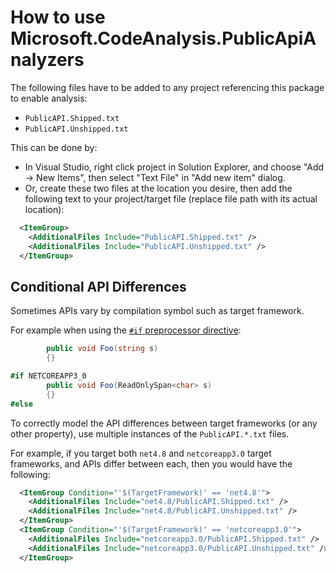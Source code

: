 # How to use Microsoft.CodeAnalysis.PublicApiAnalyzers

The following files have to be added to any project referencing this package to enable analysis:

- `PublicAPI.Shipped.txt`
- `PublicAPI.Unshipped.txt`

This can be done by:

- In Visual Studio, right click project in Solution Explorer, and choose "Add -> New Items", then select "Text File" in "Add new item" dialog.
- Or, create these two files at the location you desire, then add the following text to your project/target file (replace file path with its actual location):

```xml
  <ItemGroup>
    <AdditionalFiles Include="PublicAPI.Shipped.txt" />
    <AdditionalFiles Include="PublicAPI.Unshipped.txt" />
  </ItemGroup>
```

## Conditional API Differences

Sometimes APIs vary by compilation symbol such as target framework.

For example when using the [`#if` preprocessor directive](https://docs.microsoft.com/en-us/dotnet/csharp/language-reference/preprocessor-directives/preprocessor-if):

```c#
        public void Foo(string s)
        {}

#if NETCOREAPP3_0
        public void Foo(ReadOnlySpan<char> s)
        {}
#else
```

To correctly model the API differences between target frameworks (or any other property), use multiple instances of the `PublicAPI.*.txt` files.

For example, if you target both `net4.8` and `netcoreapp3.0` target frameworks, and APIs differ between each, then you would have the following:

```xml
  <ItemGroup Condition="'$(TargetFramework)' == 'net4.8'">
    <AdditionalFiles Include="net4.8/PublicAPI.Shipped.txt" />
    <AdditionalFiles Include="net4.8/PublicAPI.Unshipped.txt" />
  </ItemGroup>
  <ItemGroup Condition="'$(TargetFramework)' == 'netcoreapp3.0'">
    <AdditionalFiles Include="netcoreapp3.0/PublicAPI.Shipped.txt" />
    <AdditionalFiles Include="netcoreapp3.0/PublicAPI.Unshipped.txt" />
  </ItemGroup>
```
